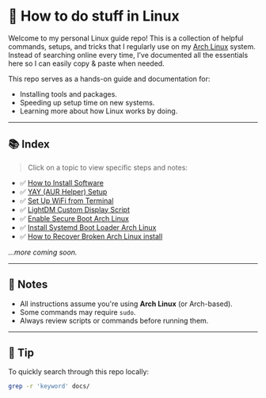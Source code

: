 # 🐧 How to do stuff in Linux

Welcome to my personal Linux guide repo! This is a collection of helpful
commands, setups, and tricks that I regularly use on my
[Arch Linux](https://archlinux.org)
system. Instead of searching online every time, I’ve documented all the
essentials here so I can easily copy & paste when needed.

This repo serves as a hands-on guide and documentation for:

- Installing tools and packages.
- Speeding up setup time on new systems.
- Learning more about how Linux works by doing.

---

## 📚 Index

> Click on a topic to view specific steps and notes:

- ✅ [How to Install Software](./docs/how_to_install_software.md)
- ✅ [YAY (AUR Helper) Setup](./docs/yay_setup.md)
- ✅ [Set Up WiFi from Terminal](./docs/setup_wifi.md)
- ✅ [LightDM Custom Display Script](./docs/custom_display_script_with_lightdm.md)
- ✅ [Enable Secure Boot Arch Linux](./docs/enable_secure_boot_in_arch_linux.md)
- ✅ [Install Systemd Boot Loader Arch Linux](./docs/how_to_install_systemd_boot_loader.md)
- ✅ [How to Recover Broken Arch Linux install](./docs/how_recover_broken_arch_linux_install.md)

_...more coming soon._

---

## 🧠 Notes

- All instructions assume you're using **Arch Linux** (or Arch-based).
- Some commands may require `sudo`.
- Always review scripts or commands before running them.

---

## 📌 Tip

To quickly search through this repo locally:

```bash
grep -r 'keyword' docs/
```
